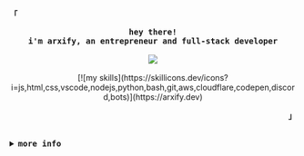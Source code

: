<div align="justify">

<!-- Profile -->
<p align="left"><strong><samp>「</samp></strong></p>
  <p align="center">
    <samp>
      <b>
        hey there!
      <br>
        i'm arxify, an entrepreneur and full-stack developer
      </b>
      <br> 
      <br>
        <image src="https://readme-typing-svg.herokuapp.com?font=Iosevka&size=16&color=6791c9&center=true&width=410&height=45&lines=i+love+coding+and+learning+new+things.">
      <br>
      <br>
      <!-- <b><a href="https://byteworks.lol" target="_blank">
        ByteWorks
      </a></b> -->
    </samp>
    [![my skills](https://skillicons.dev/icons?i=js,html,css,vscode,nodejs,python,bash,git,aws,cloudflare,codepen,discord,bots)](https://arxify.dev)
    
  </p>
<p align="right"><strong><samp>」</samp></strong></p>

<br>

<details>
<summary><samp><b>more info</b></samp></summary>

<h2></h2><br>

<!-- Contact Me -->
<p align="center">
  <samp>
    [<a href="https://twitter.com/DevArxify">twitter</a>]
    [<a href="https://instagram.com/arxify">instagram</a>]
    [<a href="mailto:arxify@byteworks.lol">email</a>]
    [<a href="https://discord.com/users/975954277791047752">discord</a>]
    [<a href="https://t.me/arxify">telegram</a>]
  </samp>
</p>

<h2></h2><br>

<!-- Profile Views Badge -->
<p align="center">
  <samp>
  <a href="#--------">
    <img src="https://komarev.com/ghpvc/?username=devarxify&label=Profile+Views&color=grey" alt="profile views" /> 
  </a>
  </samp>
</p>
  
<!-- Discord Status -->
<div align="center">
  <table>
    <tr>
       <td><a href="#"><img height="250px" align="center" alt="Discord" src="https://lanyard.cnrad.dev/api/975954277791047752"</a></td>
    </tr>
  </table>
</div>

<!-- Github Trophy -->
<div align="center">
  <table>
    <tr>
      <td><a href="#--------"><img align="center" alt="GitHub Trophy" src="https://github-trophies.vercel.app/?username=devarxify&rank=SECRET,SSS,SS,S,AAA,AA,A&row=2&column=3&margin-w=15&margin-h=15&no-frame=true&theme=nord"></a></td>
    </tr>
  </table>
</div>

<!-- Github Stats -->
<div align="center">
  <table>
    <tr>
      <td><a href="#--------"><img height="137px" align="center" alt="GitHub Stats" src="https://github-readme-stats.vercel.app/api?username=devarxify&count_private=true&show_icons=true&include_all_commits=true&line_height=21&hide_border=true&theme=nord"/></a></td>
      <td><a href="#--------"><img height="137px" align="center" alt="Top Language" src="https://github-readme-stats.vercel.app/api/top-langs/?username=devarxify&layout=compact&line_height=21&hide_border=true&theme=nord"/></a></td>
    </tr>
  </table>
</div>

</details>
</div>
